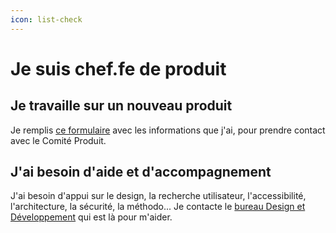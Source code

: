 ```yaml
---
icon: list-check
---
```


# Je suis chef.fe de produit

## Je travaille sur un nouveau produit
Je remplis [ce formulaire](https://www.demarches-simplifiees.fr/commencer/dnum-comite-produit-inscription-d-un-produit) avec les informations que j'ai, pour prendre contact avec le Comité Produit.

## J'ai besoin d'aide et d'accompagnement
J'ai besoin d'appui sur le design, la recherche utilisateur, l'accessibilité, l'architecture, la sécurité, la méthodo... Je contacte le [bureau Design et Développement](https://msociauxfr.sharepoint.com/teams/BureauDesignDev) qui est là pour m'aider.
